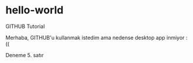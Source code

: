 # hello-world
GITHUB Tutorial

Merhaba, GITHUB'u kullanmak istedim ama nedense desktop app inmiyor :((

Deneme 5. satır
